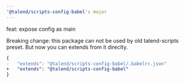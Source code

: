 ```yaml
---
'@talend/scripts-config-babel': major
---
```


feat: expose config as main

Breaking change: this package can not be used by old talend-scripts preset. But now you can extends from it direclty.

```diff
{
-	"extends": "@talend/scripts-config-babel/.babelrc.json"
+	"extends": "@talend/scripts-config-babel"
}
```


